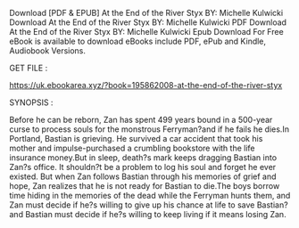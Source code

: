 Download [PDF & EPUB] At the End of the River Styx BY: Michelle Kulwicki Download At the End of the River Styx BY: Michelle Kulwicki PDF Download At the End of the River Styx BY: Michelle Kulwicki Epub Download For Free eBook is available to download eBooks include PDF, ePub and Kindle, Audiobook Versions.

GET FILE :

https://uk.ebookarea.xyz/?book=195862008-at-the-end-of-the-river-styx

SYNOPSIS : 

Before he can be reborn, Zan has spent 499 years bound in a 500-year curse to process souls for the monstrous Ferryman?and if he fails he dies.In Portland, Bastian is grieving. He survived a car accident that took his mother and impulse-purchased a crumbling bookstore with the life insurance money.But in sleep, death?s mark keeps dragging Bastian into Zan?s office. It shouldn?t be a problem to log his soul and forget he ever existed. But when Zan follows Bastian through his memories of grief and hope, Zan realizes that he is not ready for Bastian to die.The boys borrow time hiding in the memories of the dead while the Ferryman hunts them, and Zan must decide if he?s willing to give up his chance at life to save Bastian?and Bastian must decide if he?s willing to keep living if it means losing Zan.
